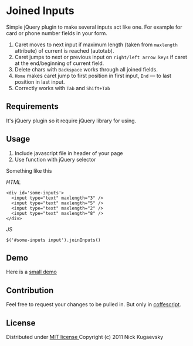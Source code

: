 Joined Inputs
=================

Simple jQuery plugin to make several inputs act like one.
For example for card or phone number fields in your form.

1. Caret moves to next input if maximum length (taken from `maxlength` attribute) of current is reached (autotab).
2. Caret jumps to next or previous input on `right/left arrow keys` if caret at the end/beginning of current field.
3. Delete chars with `Backspace` works through all joined fields.
4. `Home` makes caret jump to first position in first input, `End` — to last position in last input.
5. Correctly works with `Tab` and `Shift+Tab`


Requirements
----------------

It's jQuery plugin so it require jQuery library for using.


Usage
---------------

1. Include javascript file in header of your page
2. Use function with jQuery selector

Something like this

*HTML*

    <div id='some-inputs'>
      <input type="text" maxlength="3" />
      <input type="text" maxlength="5" />
      <input type="text" maxlength="2" />
      <input type="text" maxlength="8" />
    </div>

*JS*

    $('#some-inputs input').joinInputs()


Demo
-------------

Here is a [small demo](http://kugaevsky.github.com/joined_inputs/)

Contribution
-------------

Feel free to request your changes to be pulled in.
But only in [coffescript](http://jashkenas.github.com/coffee-script/).


License
------------

Distributed under [ MIT license ]( https://github.com/kugaevsky/joined_inputs/wiki/Mit-license )
Copyright (c) 2011 Nick Kugaevsky